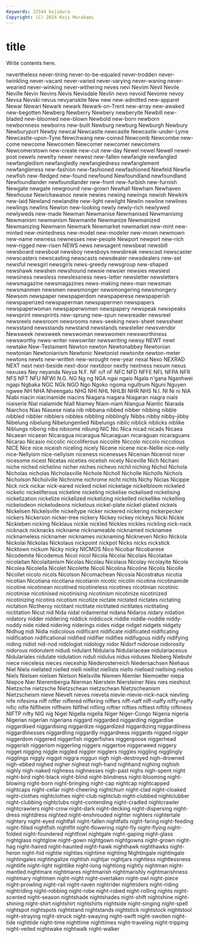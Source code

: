 ```yaml
---
Keywords: 32544 kojimura
Copyright: (C) 2024 Koji Murakami
---
```


# title

Write contents here.



 nevertheless never-tiring never-to-be-equaled
never-trodden never-twinkling never-vacant never-varied never-varying never-waning never-wearied never-winking never-withering neves
nevi Neviim Nevil Nevile Neville Nevin Nevins Nevis Nevisdale Nevlin
nevo nevoid Nevome nevoy Nevsa Nevski nevus nevyanskite New new
new-admitted new-apparel Newar Newari Newark newark Newark-on-Trent new-array new-awaked new-begotten
Newberg Newberry Newbery newberyite Newbill new-bladed new-bloomed new-blown Newbold new-born
newborn newbornness newborns new-built Newburg newburg Newburgh Newbury Newburyport Newby
newcal Newcastle newcastle Newcastle-under-Lyme Newcastle-upon-Tyne Newchwang new-coined Newcomb Newcombe new-come
newcome Newcomen Newcomer newcomer newcomers Newcomerstown new-create new-cut new-day Newel
newel Newell newel-post newels newelty newer newest new-fallen newfangle newfangled
newfangledism newfangledly newfangledness newfanglement newfangleness new-fashion new-fashioned newfashioned Newfeld Newfie
newfish new-fledged new-found newfound Newfoundland newfoundland Newfoundlander newfoundlander new-front new-furbish
new-furnish Newgate newgate newground new-grown Newhall Newham Newhaven Newhouse Newichawanoc
newie newies newing newings newish Newkirk new-laid Newland newlandite new-light
newlight Newlin newline newlines newlings newlins Newlon new-looking newly newly-rich
newlywed newlyweds new-made Newman Newmanise Newmanised Newmanising Newmanism newmanism Newmanite
Newmanize Newmanized Newmanizing Newmann Newmark Newmarket newmarket new-mint new-minted new-mintedness
new-model new-modeler new-mown newmown new-name newness newnesses new-people Newport newport
new-rich new-rigged new-risen NEWS news newsagent newsbeat newsbill newsboard newsboat
newsboy newsboys newsbreak newscast newscaster newscasters newscasting newscasts newsdealer newsdealers
new-set newsful newsgirl newsgirls news-greedy newsgroup new-shaped newshawk newshen newshound
newsie newsier newsies newsiest newsiness newsless newslessness news-letter newsletter newsletters
newsmagazine newsmagazines news-making news-man newsman newsmanmen newsmen newsmonger newsmongering newsmongery
Newsom newspaper newspaperdom newspaperese newspaperish newspaperized newspaperman newspapermen newspapers newspaperwoman
newspaperwomen newspapery newspeak newspeaks newsprint newsprints new-sprung new-spun newsreader newsreel
newsreels newsroom newsrooms news-seeking news-sheet newssheet newsstand newsstands newstand newstands
newsteller newsvendor Newsweek newsweek newswoman newswomen newsworthiness newsworthy news-writer newswriter
newswriting newsy NEWT newt newtake New-Testament Newton newton Newtonabbey Newtonian
newtonian Newtonianism Newtonic Newtonist newtonite newton-meter newtons newts new-written new-wrought
new-year nexal Nexo NEXRAD NEXT next next-beside next-door nextdoor nextly
nextness nexum nexus nexuses Ney neyanda Neysa N.F. NF n/f
nF NFC NFD NFFE NFL NFPA NFR NFS NFT NFU
NFWI N.G. NG Ng ng NGA ngai ngaio Ngala n'gana
Nganhwei ngapi Ngbaka NGC NGk NGO Ngo Ngoko ngoma ngultrum
Nguni Nguyen ngwee NH NHA Nheengatu NHG NHI NHL NHLBI
NHR NHS N.I. NI Ni ni NIA Niabi niacin niacinamide
niacins Niagara niagara Niagaran niagra niais niaiserie Nial nialamide Niall
Niamey Niam-niam Niangua Niantic Niarada Niarchos Nias Niasese niata nib
nibbana nibbed nibber nibbing nibble nibbled nibbler nibblers nibbles nibbling
nibblingly Nibbs nibby nibby-jibby Nibelung nibelung Nibelungenlied Nibelungs niblic niblick
niblicks niblike Niblungs nibong nibs nibsome nibung NIC Nic Nica
nicad nicads Nicaea Nicaean nicaean Nicaragua nicaragua Nicaraguan nicaraguan nicaraguans
Nicarao Nicasio niccolic niccoliferous niccolite Niccolo niccolo niccolous NICE Nice
nice niceish niceling nicely Nicene nicene nice-Nellie nice-nelly nice-Nellyism nice-nellyism
niceness nicenesses Nicenian Nicenist nicer nicesome nicest Nicetas niceties nicetish
nicety Niceville Nich Nichani niche niched nichelino nicher niches nichevo
nichil niching Nichol Nichola Nicholas nicholas Nicholasville Nichole Nicholl Nicholle
Nicholls Nichols Nicholson Nicholville Nichrome nichrome nicht nichts Nichy Nicias
Nicippe Nick nick nickar nick-eared nicked nickel nickelage nickelbloom nickeled
nickelic nickeliferous nickeline nickeling nickelise nickelised nickelising nickelization nickelize nickelized
nickelizing nickelled nickellike nickelling nickelodeon nickelodeons nickelous nickel-plate nickel-plated nickels
Nickelsen Nickelsville nickeltype nicker nickered nickering nickerpecker nickers Nickerson nicker-tree
nickery Nickey nickey nickeys Nicki Nickie Nickieben nicking Nicklaus nickle
nickled Nickles nickles nickling nick-nack nicknack nicknacks nickname nicknameable nicknamed
nicknamee nicknameless nicknamer nicknames nicknaming Nickneven Nicko Nickola Nickolai Nickolas
Nickolaus nickpoint nickpot Nicks nicks nickstick Nicktown nickum Nicky nicky
NICMOS Nico Nicobar Nicobarese Nicodemite Nicodemus Nicol nicol Nicola Nicolai
Nicolais Nicolaitan nicolaitan Nicolaitanism Nicolas Nicolau Nicolaus Nicolay nicolayite Nicole
Nicolea Nicolella Nicolet Nicolette Nicoli Nicolina Nicoline Nicolis Nicolle Nicollet
nicolo nicols Nicolson Nicomachean Nicosia Nicostratus nicotia nicotian Nicotiana nicotiana
nicotianin nicotic nicotin nicotina nicotinamide nicotine nicotinean nicotined nicotineless nicotines
nicotinian nicotinic nicotinise nicotinised nicotinising nicotinism nicotinize nicotinized nicotinizing nicotins
nicotism nicotize nictate nictated nictates nictating nictation Nictheroy nictitant nictitate
nictitated nictitates nictitating nictitation Nicut nid Nida nidal nidamental nidana
Nidaros nidary nidation nidatory nidder niddering niddick niddicock niddle niddle-noddle
niddy-noddy nide nided nidering niderings nides nidge nidget nidgets nidgety
Nidhug nidi Nidia nidicolous nidificant nidificate nidificated nidificating nidification nidificational
nidified nidifier nidifies nidifugous nidify nidifying niding nidiot nid-nod nidologist
nidology nidor Nidorf nidorose nidorosity nidorous nidorulent nidudi nidulant Nidularia
Nidulariaceae nidulariaceous Nidulariales nidulate nidulation niduli nidulus nidus niduses Nieberg
Niebuhr niece nieceless nieces nieceship Niederosterreich Niedersachsen Niehaus Niel Niela
niellated nielled nielli niellist niellists niello nielloed nielloing niellos Niels
Nielsen nielsen Nielson Nielsville Niemen Niemler Niemoeller niepa Niepce Nier
Nierembergia Nierman Nierstein Niersteiner Nies nies nieshout Nietzsche nietzsche Nietzschean
nietzschean Nietzscheanism Nietzscheism nieve Nievelt nieves nieveta nievie-nievie-nick-nack nievling nife
nifesima niff niffer niffered niffering niffers niff-naff niff-naffy niffy-naffy nific
nifle Niflheim niflheim Niflhel nifling niftier nifties niftiest niftily niftiness
NIFTP nifty NIG nig Nigel Nigella nigella Niger Niger-Congo Nigeria
nigeria Nigerian nigerian nigerians niggard niggarded niggarding niggardise niggardised niggardising
niggardize niggardized niggardizing niggardliness niggardlinesses niggardling niggardly niggardness niggards nigged
nigger niggerdom niggered niggerfish niggerfishes niggergoose niggerhead niggerish niggerism niggerling
niggers niggertoe niggerweed niggery nigget nigging niggle niggled niggler nigglers
niggles niggling nigglingly nigglings niggly niggot niggra niggun nigh nigh-destroyed
nigh-drowned nigh-ebbed nighed nigher nighest nigh-hand nighhand nighing nighish nighly
nigh-naked nighness nighnesses nigh-past nighs nigh-spent night night-bird night-black night-blind
night-blindness night-blooming night-blowing night-born night-bringing night-cap nightcap nightcapped nightcaps night-cellar
night-cheering nightchurr night-clad night-cloaked night-clothes nightclothes night-club nightclub night-clubbed nightclubber
night-clubbing nightclubs night-contending night-cradled nightcrawler nightcrawlers night-crow night-dark night-decking night-dispersing
night-dress nightdress nighted night-enshrouded nighter nighters nightertale nightery night-eyed nightfall
night-fallen nightfalls night-faring night-feeding night-filled nightfish nightflit night-flowering night-fly night-flying
night-folded night-foundered nightfowl nightgale night-gaping night-glass nightglass nightglow night-gown nightgown
nightgowns night-grown night-hag night-haired night-haunted night-hawk nighthawk nighthawks night-heron night-hid
nightie nighties nightime nighting Nightingale nightingale nightingales nightingalize nightish nightjar
nightjars nightless nightlessness nightlife night-light nightlike night-long nightlong nightly nightman
night-mantled nightmare nightmares nightmarish nightmarishly nightmarishness nightmary nightmen night-night night-overtaken
night-owl night-piece night-prowling night-rail night-raven nightrider nightriders night-riding nightriding night-robbing
night-robe night-robed night-rolling nights night-scented night-season nightshade nightshades night-shift nightshine
night-shining night-shirt nightshirt nightshirts nightside night-singing night-spell nightspot nightspots nightstand
nightstands nightstick nightstock nightstool night-straying night-struck night-swaying night-swift night-swollen night-tide
nighttide night-time nighttime nighttimes night-traveling night-tripping night-veiled nightwake nightwalk night-walker
